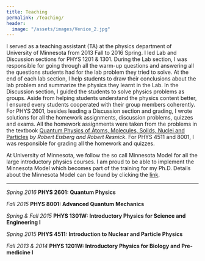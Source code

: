 ```yaml
---
title: Teaching
permalink: /Teaching/
header:
  image: "/assets/images/Venice_2.jpg"
---
```

I served as a teaching assistant (TA) at the physics department of University of Minnesota from 2013 Fall to 2016 Spring.
I led Lab and Discussion sections for PHYS 1201 & 1301. During the Lab section, I was responsible for going through all the warm-up questions and answering all the questions students had for the lab problem they tried to solve. At the end of each lab section, I help students to draw their conclusions about the lab problem and summarize the physics they learnt in the Lab. In the Discussion section, I guided the students to solve physics problems as groups. Aside from helping students understand the physics content better, I ensured every students cooperated with their group members coherently.
For PHYS 2601, besides leading a Discussion section and grading, I wrote solutions for all the homework assignments, discussion problems, quizzes and exams. All the homework assignments were taken from the problems in the textbook [Quantum Physics of Atoms, Molecules, Solids, Nuclei and Particles](https://www.amazon.com/Quantum-Physics-Molecules-Solids-Particles/dp/047187373X/ref=sr_1_1?ie=UTF8&qid=1507669735&sr=8-1&keywords=quantum+physics+of+atoms+molecules+solids+nuclei+and+particles) *by Robert Eisberg and Robert Resnick*.
For PHYS 4511 and 8001, I was responsible for grading all the homework and quizzes.

At University of Minnesota, we follow the so call Minnesota Model for all the large introductory physics courses. I am proud to be able to implement the Minnesota Model which becomes part of the training for my Ph.D. Details about the Minnesota Model can be found by clicking the [link]("http://groups.physics.umn.edu/physed/Research/MNModel/Model.html").

---

*Spring 2016* **PHYS 2601: Quantum Physics**

*Fall 2015* **PHYS 8001: Advanced Quantum Mechanics**

*Spring & Fall 2015* **PHYS 1301W: Introductory Physics for Science and Engineering I**

*Spring 2015* **PHYS 4511: Introduction to Nuclear and Particle Physics**

*Fall 2013 & 2014* **PHYS 1201W: Introductory Physics for Biology and Pre-medicine I**
